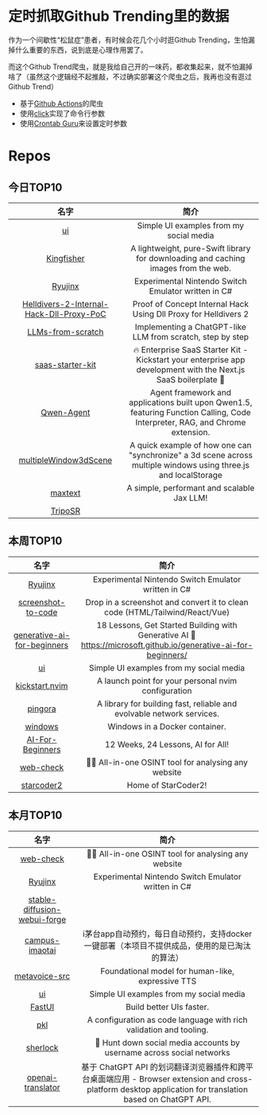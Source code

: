 # 定时抓取Github Trending里的数据

作为一个间歇性“松鼠症”患者，有时候会花几个小时逛Github Trending，生怕漏掉什么重要的东西，说到底是心理作用罢了。

而这个Github Trend爬虫，就是我给自己开的一味药，都收集起来，就不怕漏掉啥了（虽然这个逻辑经不起推敲，不过确实部署这个爬虫之后，我再也没有逛过Github Trend）

* 基于[Github Actions](https://docs.github.com/en/actions)的爬虫
* 使用[click](https://github.com/pallets/click)实现了命令行参数
* 使用[Crontab Guru](https://crontab.guru/)来设置定时参数

# Repos
## 今日TOP10 
<!-- START OF DAILY_TOP10_REPOS -->
| 名字 | 简介 |
| :----: | :----: |
| [ui](https://github.com/atherosai/ui) | Simple UI examples from my social media |
| [Kingfisher](https://github.com/onevcat/Kingfisher) | A lightweight, pure-Swift library for downloading and caching images from the web. |
| [Ryujinx](https://github.com/Ryujinx/Ryujinx) | Experimental Nintendo Switch Emulator written in C# |
| [Helldivers-2-Internal-Hack-Dll-Proxy-PoC](https://github.com/emoisback/Helldivers-2-Internal-Hack-Dll-Proxy-PoC) | Proof of Concept Internal Hack Using Dll Proxy for Helldivers 2 |
| [LLMs-from-scratch](https://github.com/rasbt/LLMs-from-scratch) | Implementing a ChatGPT-like LLM from scratch, step by step |
| [saas-starter-kit](https://github.com/boxyhq/saas-starter-kit) | 🔥 Enterprise SaaS Starter Kit - Kickstart your enterprise app development with the Next.js SaaS boilerplate 🚀 |
| [Qwen-Agent](https://github.com/QwenLM/Qwen-Agent) | Agent framework and applications built upon Qwen1.5, featuring Function Calling, Code Interpreter, RAG, and Chrome extension. |
| [multipleWindow3dScene](https://github.com/bgstaal/multipleWindow3dScene) | A quick example of how one can "synchronize" a 3d scene across multiple windows using three.js and localStorage |
| [maxtext](https://github.com/google/maxtext) | A simple, performant and scalable Jax LLM! |
| [TripoSR](https://github.com/VAST-AI-Research/TripoSR) |  |
<!-- END OF DAILY_TOP10_REPOS -->

## 本周TOP10
<!-- START OF WEEKLY_TOP10_REPOS -->
| 名字 | 简介 |
| :----: | :----: |
| [Ryujinx](https://github.com/Ryujinx/Ryujinx) | Experimental Nintendo Switch Emulator written in C# |
| [screenshot-to-code](https://github.com/abi/screenshot-to-code) | Drop in a screenshot and convert it to clean code (HTML/Tailwind/React/Vue) |
| [generative-ai-for-beginners](https://github.com/microsoft/generative-ai-for-beginners) | 18 Lessons, Get Started Building with Generative AI 🔗 https://microsoft.github.io/generative-ai-for-beginners/ |
| [ui](https://github.com/atherosai/ui) | Simple UI examples from my social media |
| [kickstart.nvim](https://github.com/nvim-lua/kickstart.nvim) | A launch point for your personal nvim configuration |
| [pingora](https://github.com/cloudflare/pingora) | A library for building fast, reliable and evolvable network services. |
| [windows](https://github.com/dockur/windows) | Windows in a Docker container. |
| [AI-For-Beginners](https://github.com/microsoft/AI-For-Beginners) | 12 Weeks, 24 Lessons, AI for All! |
| [web-check](https://github.com/Lissy93/web-check) | 🕵️‍♂️ All-in-one OSINT tool for analysing any website |
| [starcoder2](https://github.com/bigcode-project/starcoder2) | Home of StarCoder2! |
<!-- END OF WEEKLY_TOP10_REPOS -->

## 本月TOP10
<!-- START OF MONTHLY_TOP10_REPOS -->
| 名字 | 简介 |
| :----: | :----: |
| [web-check](https://github.com/Lissy93/web-check) | 🕵️‍♂️ All-in-one OSINT tool for analysing any website |
| [Ryujinx](https://github.com/Ryujinx/Ryujinx) | Experimental Nintendo Switch Emulator written in C# |
| [stable-diffusion-webui-forge](https://github.com/lllyasviel/stable-diffusion-webui-forge) |  |
| [campus-imaotai](https://github.com/oddfar/campus-imaotai) | i茅台app自动预约，每日自动预约，支持docker一键部署（本项目不提供成品，使用的是已淘汰的算法） |
| [metavoice-src](https://github.com/metavoiceio/metavoice-src) | Foundational model for human-like, expressive TTS |
| [ui](https://github.com/atherosai/ui) | Simple UI examples from my social media |
| [FastUI](https://github.com/pydantic/FastUI) | Build better UIs faster. |
| [pkl](https://github.com/apple/pkl) | A configuration as code language with rich validation and tooling. |
| [sherlock](https://github.com/sherlock-project/sherlock) | 🔎 Hunt down social media accounts by username across social networks |
| [openai-translator](https://github.com/openai-translator/openai-translator) | 基于 ChatGPT API 的划词翻译浏览器插件和跨平台桌面端应用 - Browser extension and cross-platform desktop application for translation based on ChatGPT API. |
<!-- END OF MONTHLY_TOP10_REPOS -->
